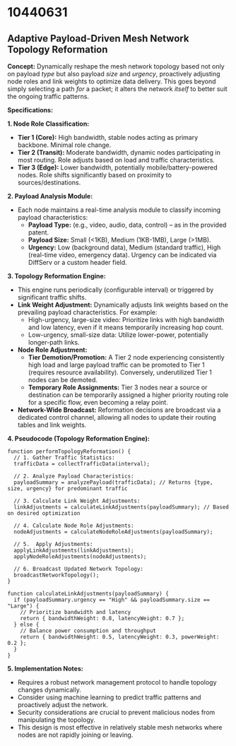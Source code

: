 # 10440631

## Adaptive Payload-Driven Mesh Network Topology Reformation

**Concept:** Dynamically reshape the mesh network topology based not only on payload *type* but also payload *size* and *urgency*, proactively adjusting node roles and link weights to optimize data delivery. This goes beyond simply selecting a path *for* a packet; it alters the network *itself* to better suit the ongoing traffic patterns.

**Specifications:**

**1. Node Role Classification:**

*   **Tier 1 (Core):** High bandwidth, stable nodes acting as primary backbone. Minimal role change.
*   **Tier 2 (Transit):** Moderate bandwidth, dynamic nodes participating in most routing. Role adjusts based on load and traffic characteristics.
*   **Tier 3 (Edge):** Lower bandwidth, potentially mobile/battery-powered nodes. Role shifts significantly based on proximity to sources/destinations.

**2. Payload Analysis Module:**

*   Each node maintains a real-time analysis module to classify incoming payload characteristics:
    *   **Payload Type:** (e.g., video, audio, data, control) – as in the provided patent.
    *   **Payload Size:**  Small (<1KB), Medium (1KB-1MB), Large (>1MB).
    *   **Urgency:**  Low (background data), Medium (standard traffic), High (real-time video, emergency data).  Urgency can be indicated via DiffServ or a custom header field.

**3. Topology Reformation Engine:**

*   This engine runs periodically (configurable interval) or triggered by significant traffic shifts.
*   **Link Weight Adjustment:** Dynamically adjusts link weights based on the prevailing payload characteristics. For example:
    *   High-urgency, large-size video:  Prioritize links with high bandwidth and low latency, even if it means temporarily increasing hop count.
    *   Low-urgency, small-size data: Utilize lower-power, potentially longer-path links.
*   **Node Role Adjustment:**
    *   **Tier Demotion/Promotion:**  A Tier 2 node experiencing consistently high load and large payload traffic can be promoted to Tier 1 (requires resource availability). Conversely, underutilized Tier 1 nodes can be demoted.
    *   **Temporary Role Assignments:**  Tier 3 nodes near a source or destination can be temporarily assigned a higher priority routing role for a specific flow, even becoming a relay point.
*   **Network-Wide Broadcast:** Reformation decisions are broadcast via a dedicated control channel, allowing all nodes to update their routing tables and link weights.

**4. Pseudocode (Topology Reformation Engine):**

```
function performTopologyReformation() {
  // 1. Gather Traffic Statistics:
  trafficData = collectTrafficData(interval);

  // 2. Analyze Payload Characteristics:
  payloadSummary = analyzePayload(trafficData); // Returns {type, size, urgency} for predominant traffic

  // 3. Calculate Link Weight Adjustments:
  linkAdjustments = calculateLinkAdjustments(payloadSummary); // Based on desired optimization

  // 4. Calculate Node Role Adjustments:
  nodeAdjustments = calculateNodeRoleAdjustments(payloadSummary);

  // 5.  Apply Adjustments:
  applyLinkAdjustments(linkAdjustments);
  applyNodeRoleAdjustments(nodeAdjustments);

  // 6. Broadcast Updated Network Topology:
  broadcastNetworkTopology();
}

function calculateLinkAdjustments(payloadSummary) {
  if (payloadSummary.urgency == "High" && payloadSummary.size == "Large") {
    // Prioritize bandwidth and latency
    return { bandwidthWeight: 0.8, latencyWeight: 0.7 };
  } else {
    // Balance power consumption and throughput
    return { bandwidthWeight: 0.5, latencyWeight: 0.3, powerWeight: 0.2 };
  }
}
```

**5.  Implementation Notes:**

*   Requires a robust network management protocol to handle topology changes dynamically.
*   Consider using machine learning to predict traffic patterns and proactively adjust the network.
*   Security considerations are crucial to prevent malicious nodes from manipulating the topology.
*   This design is most effective in relatively stable mesh networks where nodes are not rapidly joining or leaving.